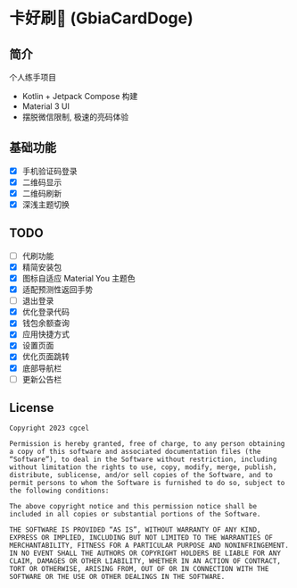 # 卡好刷🐶 (GbiaCardDoge)

## 简介

个人练手项目

- Kotlin + Jetpack Compose 构建
- Material 3 UI
- 摆脱微信限制, 极速的亮码体验

## 基础功能

- [x] 手机验证码登录
- [x] 二维码显示
- [x] 二维码刷新
- [x] 深浅主题切换

## TODO

- [ ] 代刷功能
- [x] 精简安装包
- [x] 图标自适应 Material You 主题色
- [x] 适配预测性返回手势
- [ ] 退出登录
- [x] 优化登录代码
- [x] 钱包余额查询
- [x] 应用快捷方式
- [x] 设置页面
- [x] 优化页面跳转
- [x] 底部导航栏
- [ ] 更新公告栏

## License

```
Copyright 2023 cgcel

Permission is hereby granted, free of charge, to any person obtaining a copy of this software and associated documentation files (the “Software”), to deal in the Software without restriction, including without limitation the rights to use, copy, modify, merge, publish, distribute, sublicense, and/or sell copies of the Software, and to permit persons to whom the Software is furnished to do so, subject to the following conditions:

The above copyright notice and this permission notice shall be included in all copies or substantial portions of the Software.

THE SOFTWARE IS PROVIDED “AS IS”, WITHOUT WARRANTY OF ANY KIND, EXPRESS OR IMPLIED, INCLUDING BUT NOT LIMITED TO THE WARRANTIES OF MERCHANTABILITY, FITNESS FOR A PARTICULAR PURPOSE AND NONINFRINGEMENT. IN NO EVENT SHALL THE AUTHORS OR COPYRIGHT HOLDERS BE LIABLE FOR ANY CLAIM, DAMAGES OR OTHER LIABILITY, WHETHER IN AN ACTION OF CONTRACT, TORT OR OTHERWISE, ARISING FROM, OUT OF OR IN CONNECTION WITH THE SOFTWARE OR THE USE OR OTHER DEALINGS IN THE SOFTWARE.
```
